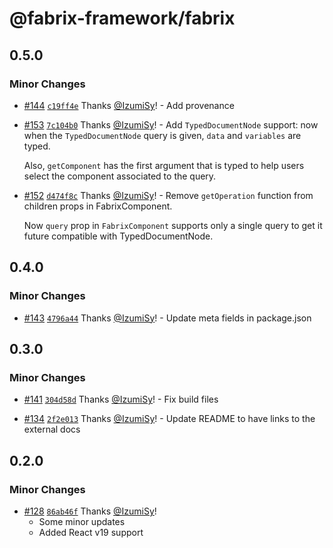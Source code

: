 # @fabrix-framework/fabrix

## 0.5.0

### Minor Changes

- [#144](https://github.com/fabrix-framework/fabrix/pull/144) [`c19ff4e`](https://github.com/fabrix-framework/fabrix/commit/c19ff4eff372b1b74f07859af663dac07e0b929c) Thanks [@IzumiSy](https://github.com/IzumiSy)! - Add provenance

- [#153](https://github.com/fabrix-framework/fabrix/pull/153) [`7c104b0`](https://github.com/fabrix-framework/fabrix/commit/7c104b0ccd4850585f08847ae60ea8b36ffc62cd) Thanks [@IzumiSy](https://github.com/IzumiSy)! - Add `TypedDocumentNode` support: now when the `TypedDocumentNode` query is given, `data` and `variables` are typed.

  Also, `getComponent` has the first argument that is typed to help users select the component associated to the query.

- [#152](https://github.com/fabrix-framework/fabrix/pull/152) [`d474f8c`](https://github.com/fabrix-framework/fabrix/commit/d474f8cd9ab684167b1b2efec5b494752b951bee) Thanks [@IzumiSy](https://github.com/IzumiSy)! - Remove `getOperation` function from children props in FabrixComponent.

  Now `query` prop in `FabrixComponent` supports only a single query to get it future compatible with TypedDocumentNode.

## 0.4.0

### Minor Changes

- [#143](https://github.com/fabrix-framework/fabrix/pull/143) [`4796a44`](https://github.com/fabrix-framework/fabrix/commit/4796a4427c768f4a9b414d99d3161645026c76d4) Thanks [@IzumiSy](https://github.com/IzumiSy)! - Update meta fields in package.json

## 0.3.0

### Minor Changes

- [#141](https://github.com/fabrix-framework/fabrix/pull/141) [`304d58d`](https://github.com/fabrix-framework/fabrix/commit/304d58d284d7ab4cbca5a6258590b28f2f4882c3) Thanks [@IzumiSy](https://github.com/IzumiSy)! - Fix build files

- [#134](https://github.com/fabrix-framework/fabrix/pull/134) [`2f2e013`](https://github.com/fabrix-framework/fabrix/commit/2f2e013a0c77957ed67fc415cdda3c7c3ab16889) Thanks [@IzumiSy](https://github.com/IzumiSy)! - Update README to have links to the external docs

## 0.2.0

### Minor Changes

- [#128](https://github.com/fabrix-framework/fabrix/pull/128) [`86ab46f`](https://github.com/fabrix-framework/fabrix/commit/86ab46f8ed936be8b75aa28dbbfb7d2c835bc5b4) Thanks [@IzumiSy](https://github.com/IzumiSy)!
  - Some minor updates
  - Added React v19 support
